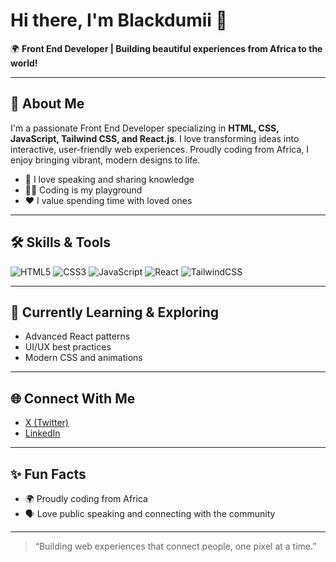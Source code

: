 # Hi there, I'm Blackdumii 👋

🌍 **Front End Developer | Building beautiful experiences from Africa to the world!**

---

## 🚀 About Me

I'm a passionate Front End Developer specializing in **HTML, CSS, JavaScript, Tailwind CSS, and React.js**. I love transforming ideas into interactive, user-friendly web experiences. Proudly coding from Africa, I enjoy bringing vibrant, modern designs to life.

- 🎤 I love speaking and sharing knowledge
- 👨‍💻 Coding is my playground
- ❤️ I value spending time with loved ones

---

## 🛠️ Skills & Tools

![HTML5](https://img.shields.io/badge/-HTML5-E34F26?style=flat&logo=html5&logoColor=fff)
![CSS3](https://img.shields.io/badge/-CSS3-1572B6?style=flat&logo=css3)
![JavaScript](https://img.shields.io/badge/-JavaScript-F7DF1E?style=flat&logo=javascript&logoColor=000)
![React](https://img.shields.io/badge/-React-61DAFB?style=flat&logo=react&logoColor=000)
![TailwindCSS](https://img.shields.io/badge/-Tailwind%20CSS-38B2AC?style=flat&logo=tailwind-css&logoColor=fff)

---

## 🌱 Currently Learning & Exploring

- Advanced React patterns
- UI/UX best practices
- Modern CSS and animations

---

## 🌐 Connect With Me

- [X (Twitter)](https://x.com/DrDumii/)
- [LinkedIn](https://www.linkedin.com/in/dumbari-bumaa)

---

## ✨ Fun Facts

- 🌍 Proudly coding from Africa
- 🗣️ Love public speaking and connecting with the community

---

> “Building web experiences that connect people, one pixel at a time.”

